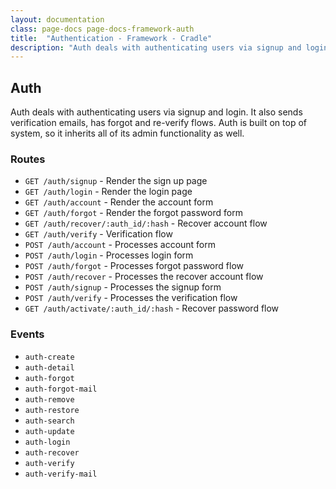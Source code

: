 ```yaml
---
layout: documentation
class: page-docs page-docs-framework-auth
title:  "Authentication - Framework - Cradle"
description: "Auth deals with authenticating users via signup and login. It also sends verification emails, has forgot and re-verify flows."
---
```

## Auth

Auth deals with authenticating users via signup and login. It also sends
verification emails, has forgot and re-verify flows. Auth is built on top of
system, so it inherits all of its admin functionality as well.

### Routes

 - `GET /auth/signup` - Render the sign up page
 - `GET /auth/login` - Render the login page
 - `GET /auth/account` - Render the account form
 - `GET /auth/forgot` - Render the forgot password form
 - `GET /auth/recover/:auth_id/:hash` - Recover account flow
 - `GET /auth/verify` - Verification flow
 - `POST /auth/account` - Processes account form
 - `POST /auth/login` - Processes login form
 - `POST /auth/forgot` - Processes forgot password flow
 - `POST /auth/recover` - Processes the recover account flow
 - `POST /auth/signup` - Processes the signup form
 - `POST /auth/verify` - Processes the verification flow
 - `GET /auth/activate/:auth_id/:hash` - Recover password flow

### Events

 - `auth-create`
 - `auth-detail`
 - `auth-forgot`
 - `auth-forgot-mail`
 - `auth-remove`
 - `auth-restore`
 - `auth-search`
 - `auth-update`
 - `auth-login`
 - `auth-recover`
 - `auth-verify`
 - `auth-verify-mail`
